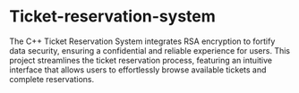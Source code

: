 # Ticket-reservation-system
The C++ Ticket Reservation System integrates RSA encryption to fortify data security, ensuring a confidential and reliable experience for users. This project streamlines the ticket reservation process, featuring an intuitive interface that allows users to effortlessly browse available tickets and complete reservations.

